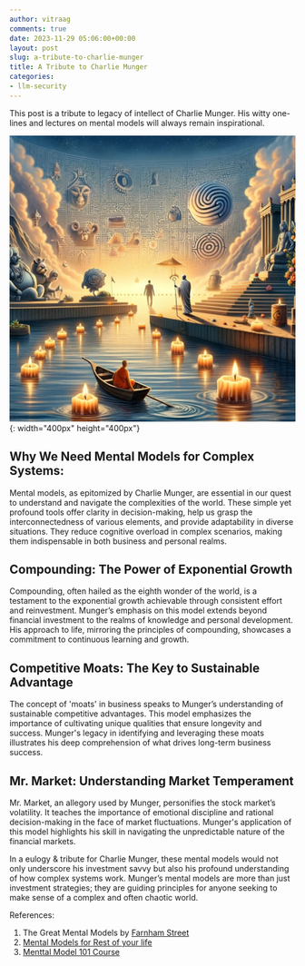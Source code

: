 ```yaml
---
author: vitraag
comments: true
date: 2023-11-29 05:06:00+00:00
layout: post
slug: a-tribute-to-charlie-munger
title: A Tribute to Charlie Munger
categories:
- llm-security
---
```

This post is a tribute to legacy of intellect of Charlie Munger. His witty one-lines and lectures on mental models will always remain inspirational.

![Tribute to Charlie Munger](/assets/images/2023/2023-11-29-Charlie-Munger.jpg){: width="400px" height="400px"}

## Why We Need Mental Models for Complex Systems:
Mental models, as epitomized by Charlie Munger, are essential in our quest to understand and navigate the complexities of the world. These simple yet profound tools offer clarity in decision-making, help us grasp the interconnectedness of various elements, and provide adaptability in diverse situations. They reduce cognitive overload in complex scenarios, making them indispensable in both business and personal realms.

## Compounding: The Power of Exponential Growth
Compounding, often hailed as the eighth wonder of the world, is a testament to the exponential growth achievable through consistent effort and reinvestment. Munger’s emphasis on this model extends beyond financial investment to the realms of knowledge and personal development. His approach to life, mirroring the principles of compounding, showcases a commitment to continuous learning and growth.

## Competitive Moats: The Key to Sustainable Advantage
The concept of 'moats' in business speaks to Munger’s understanding of sustainable competitive advantages. This model emphasizes the importance of cultivating unique qualities that ensure longevity and success. Munger's legacy in identifying and leveraging these moats illustrates his deep comprehension of what drives long-term business success.

## Mr. Market: Understanding Market Temperament
Mr. Market, an allegory used by Munger, personifies the stock market’s volatility. It teaches the importance of emotional discipline and rational decision-making in the face of market fluctuations. Munger's application of this model highlights his skill in navigating the unpredictable nature of the financial markets.

In a eulogy & tribute for Charlie Munger, these mental models would not only underscore his investment savvy but also his profound understanding of how complex systems work. Munger’s mental models are more than just investment strategies; they are guiding principles for anyone seeking to make sense of a complex and often chaotic world.

References:
1. The Great Mental Models by [Farnham Street](https://fs.blog)
2. [Mental Models for Rest of your life](https://www.youtube.com/watch?v=ywyQ_eNNCJU)
3. [Menttal Model 101 Course](https://101.school/courses/mental-models)